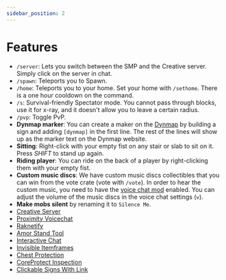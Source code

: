 ```yaml
---
sidebar_position: 2
---
```


# Features

- `/server`: Lets you switch between the SMP and the Creative server. Simply click on the server in chat.
- `/spawn`: Teleports you to Spawn.
- `/home`: Teleports you to your home. Set your home with `/sethome`. There is a one hour cooldown on the command.
- `/s`: Survival-friendly Spectator mode. You cannot pass through blocks, use it for x-ray, and it doesn't allow you to leave a certain radius.
- `/pvp`: Toggle PvP.
- **Dynmap marker**: You can create a maker on the [Dynmap](pathname://https://map.survival-pi.com/) by building a sign and adding `[dynmap]` in the first line. The rest of the lines will show up as the marker text on the Dynmap website. 
- **Sitting**: Right-click with your empty fist on any stair or slab to sit on it. Press *SHIFT* to stand up again.
- **Riding player**: You can ride on the back of a player by right-clicking them with your empty fist.
- **Custom music discs**: We have custom music discs collectibles that you can win from the vote crate (vote with `/vote`). In order to hear the custom music, you need to have the [voice chat mod](./vc.md) enabled. You can adjust the volume of the music discs in the voice chat settings (`v`).
- **Make mobs silent** by renaming it to `Silence Me`.
- [Creative Server](./creative.md)
- [Proximity Voicechat](./vc.md)
- [Raknetify](./raknetify.md)
- [Amor Stand Tool](./ast.md)
- [Interactive Chat](./interactivechat.md)
- [Invisible Itemframes](./invisible_itemframes.md)
- [Chest Protection](./chestprotect.md)
- [CoreProtect Inspection](./coreprotect.md)
- [Clickable Signs With Link](./signs.md)

